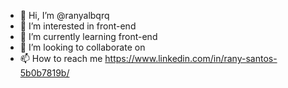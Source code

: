 - 👋 Hi, I’m @ranyalbqrq
- 👀 I’m interested in front-end   
- 🌱 I’m currently learning front-end
- 💞️ I’m looking to collaborate on  
- 📫 How to reach me  https://www.linkedin.com/in/rany-santos-5b0b7819b/

<!---
ranyalbqrq/ranyalbqrq is a ✨ special ✨ repository because its `README.md` (this file) appears on your GitHub profile.
You can click the Preview link to take a look at your changes.
--->

